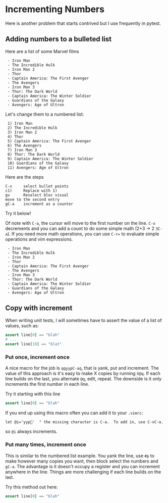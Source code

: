 # Incrementing Numbers

Here is another problem that starts contrived but I use frequently in pytest.

## Adding numbers to a bulleted list
Here are a list of some Marvel films
```
 - Iron Man
 - The Incredible Hulk
 - Iron Man 2
 - Thor
 - Captain America: The First Avenger
 - The Avengers
 - Iron Man 3
 - Thor: The Dark World
 - Captain America: The Winter Soldier
 - Guardians of the Galaxy
 - Avengers: Age of Ultron
```

Let's change them to a numbered list:
```
 1) Iron Man
 2) The Incredible Hulk
 3) Iron Man 2
 4) Thor
 5) Captain America: The First Avenger
 6) The Avengers
 7) Iron Man 3
 8) Thor: The Dark World
 9) Captain America: The Winter Soldier
 10) Guardians of the Galaxy
 11) Avengers: Age of Ultron
```

Here are the steps
```
C-v     select bullet points
c1)     Replace with 1)
gv      Reselect bloc visual
move to the second entry
gC-a    increment as a counter
```
Try it below!

Of note with `C-a`, the cursor will move to the first number on the line. `C-x`
decrements and you can add a count to do some simple math (2+3 -> 2 `3C-a`).
If you need more math operations, you can use `C-r=` to evaluate simple operations
and vim expressions.

```
 - Iron Man                            
 - The Incredible Hulk                 
 - Iron Man 2                          
 - Thor                                
 - Captain America: The First Avenger  
 - The Avengers                        
 - Iron Man 3                          
 - Thor: The Dark World                
 - Captain America: The Winter Soldier 
 - Guardians of the Galaxy             
 - Avengers: Age of Ultron             
```
                                      
## Copy with increment
When writing unit tests, I will sometimes have to assert the value of a list
of values, such as:
```python
assert line[0] == "blah"
# ...
assert line[10] == "blat"
```

### Put once, increment once
A nice macro for the job is `qqyypC-aq`, that is yank, put and increment.
The value of this approach is it's easy to make X copies by running `X@q`.
If each line builds on the last, you alternate `@q`, edit, repeat.  The downside
is it only increments the first number in each line.

Try it starting with this line
```python
assert line[0] == "blah"
```

If you end up using this macro often you can add it to your `.vimrc`:
```vim
let @i='yyp'  " the missing character is C-a.  To add in, use C-vC-a.
```
so `@i` always increments.

### Put many times, increment once
This is similar to the numbered list example.  You yank the line, use `#p` to
make however many copies you want, then block select the numbers and `gC-a`.
The advantage is it doesn't occupy a register and you can increment anywhere
in the line.  Things are more challenging if each line builds on the last.

Try this method out here:
```python
assert line[0] == "blah"
```

